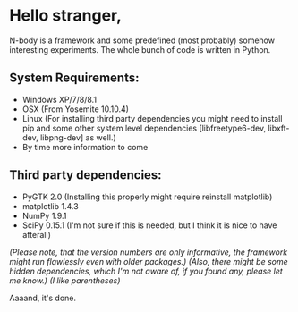 # Hello stranger,

N-body is a framework and some predefined (most probably) somehow interesting experiments. The whole bunch of code is written in Python.

## System Requirements:
   * Windows XP/7/8/8.1
   * OSX (From Yosemite 10.10.4)
   * Linux (For installing third party dependencies you might need to install pip and some other system level dependencies [libfreetype6-dev, libxft-dev, libpng-dev] as well.)
   * By time more information to come

## Third party dependencies:
   * PyGTK 2.0 (Installing this properly might require reinstall matplotlib)
   * matplotlib 1.4.3
   * NumPy 1.9.1
   * SciPy 0.15.1 (I'm not sure if this is needed, but I think it is nice to have afterall)

*(Please note, that the version numbers are only informative, the framework might run flawlessly even with older packages.)*
*(Also, there might be some hidden dependencies, which I'm not aware of, if you found any, please let me know.)*
*(I like parentheses)*

Aaaand, it's done.


